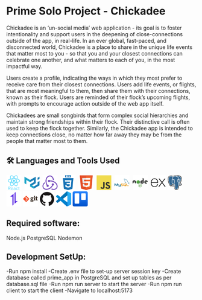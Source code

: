 # Prime Solo Project - Chickadee

Chickadee is an ‘un-social media’ web application - its goal is to foster intentionality and support users in the deepening of close-connections outside of the app, in real-life. In an ever global, fast-paced, and disconnected world, Chickadee is a place to share in the unique life events that matter most to you - so that you and your closest connections can celebrate one another, and what matters to each of you, in the most impactful way. 

Users create a profile, indicating the ways in which they most prefer to receive care from their closest connections. Users add life events, or flights, that are most meaningful to them, then share them with their connections, known as their flock. Users are reminded of their flock’s upcoming flights, with prompts to encourage action outside of the web app itself.  

Chickadees are small songbirds that form complex social hierarchies and maintain strong friendships within their flock. Their distinctive call is often used to keep the flock together. Similarly, the Chickadee app is intended to keep connections close, no matter how far away they may be from the people that matter most to them. 

## 🛠️ Languages and Tools Used
<div>
 <img src="https://github.com/devicons/devicon/blob/master/icons/react/react-original-wordmark.svg" title="React" alt="React" width="40" height="40"/>&nbsp;
  <img src="https://github.com/devicons/devicon/blob/master/icons/materialui/materialui-original.svg" title="Material UI" alt="Material UI" width="40" height="40"/>&nbsp;
  <img src="https://github.com/devicons/devicon/blob/master/icons/redux/redux-original.svg" title="Redux" alt="Redux " width="40" height="40"/>&nbsp;
  <img src="https://github.com/devicons/devicon/blob/master/icons/css3/css3-plain-wordmark.svg"  title="CSS3" alt="CSS" width="40" height="40"/>&nbsp;
  <img src="https://github.com/devicons/devicon/blob/master/icons/html5/html5-original.svg" title="HTML5" alt="HTML" width="40" height="40"/>&nbsp;
  <img src="https://github.com/devicons/devicon/blob/master/icons/javascript/javascript-original.svg" title="JavaScript" alt="JavaScript" width="40" height="40"/>&nbsp;
  <img src="https://github.com/devicons/devicon/blob/master/icons/mysql/mysql-original-wordmark.svg" title="MySQL" alt="MySQL" width="40" height="40"/>&nbsp;
  <img src="https://github.com/devicons/devicon/blob/master/icons/nodejs/nodejs-original-wordmark.svg" title="NodeJS" alt="NodeJS" width="40" height="40"/>&nbsp;
  <img src="https://github.com/devicons/devicon/blob/master/icons/express/express-original.svg" title="Express" **alt="Express" width="40" height="40"/>
  <img src="https://github.com/devicons/devicon/blob/master/icons/postgresql/postgresql-original.svg" title="PostgreSQL" **alt="PostgreSQL" width="40" height="40"/>
  <img src="https://github.com/devicons/devicon/blob/master/icons/axios/axios-plain.svg" title="Axios" **alt="Axios" width="40" height="40"/>
  <img src="https://github.com/devicons/devicon/blob/master/icons/git/git-original-wordmark.svg" title="Git" **alt="Git" width="40" height="40"/>
  <img src="https://github.com/devicons/devicon/blob/master/icons/github/github-original.svg" title="GitHub" **alt="GitHub" width="40" height="40"/>
  <img src="https://github.com/devicons/devicon/blob/master/icons/vscode/vscode-original.svg" title="VSCode" **alt="VSCode" width="40" height="40"/>
  <img src="https://github.com/devicons/devicon/blob/master/icons/trello/trello-original.svg" title="Trello" **alt="Trello" width="40" height="40"/>
</div>

## Required software:
Node.js
PostgreSQL
Nodemon

## Development SetUp: 
-Run npm install
-Create .env file to set-up server session key 
-Create database called prime_app in PostgreSQL and set up tables as per database.sql file
-Run npm run server to start the server
-Run npm run client to start the client
-Navigate to localhost:5173
